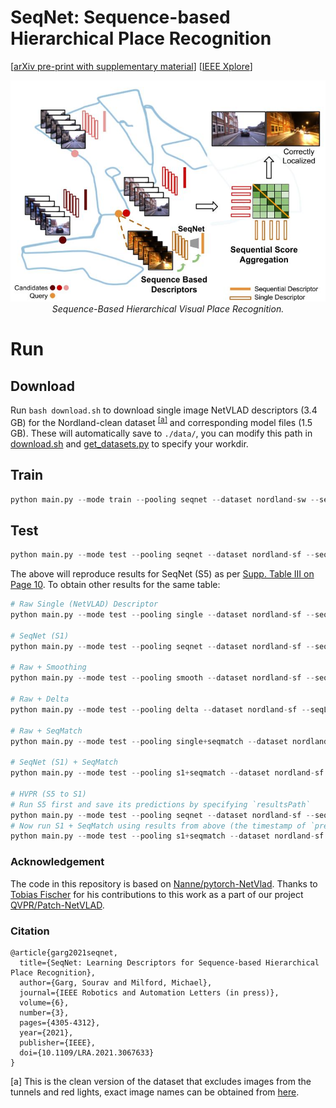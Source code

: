 # SeqNet: Sequence-based Hierarchical Place Recognition

[[arXiv pre-print with supplementary material](https://arxiv.org/abs/2102.11603)] [[IEEE Xplore](https://ieeexplore.ieee.org/abstract/document/9382076/)]

<p align="center">
  <img src="./assets/seqnet.jpg">
    <br/><em>Sequence-Based Hierarchical Visual Place Recognition.</em>
</p>

# Run

## Download
Run `bash download.sh` to download single image NetVLAD descriptors (3.4 GB) for the Nordland-clean dataset <sup>[[a]](#nordclean)</sup> and corresponding model files (1.5 GB). These will automatically save to `./data/`, you can modify this path in [download.sh](https://github.com/oravus/seqNet/blob/main/download.sh) and [get_datasets.py](https://github.com/oravus/seqNet/blob/5450829c4294fe1d14966bfa1ac9b7c93237369b/get_datasets.py#L6) to specify your workdir.

## Train
```python
python main.py --mode train --pooling seqnet --dataset nordland-sw --seqL 10 --w 5 --outDims 4096 --expName "l10_w5"
```

## Test
```python
python main.py --mode test --pooling seqnet --dataset nordland-sf --seqL 5 --split test --resume ./data/runs/Jun02_00-08-23_l10_l10w5/ 
```
The above will reproduce results for SeqNet (S5) as per [Supp. Table III on Page 10](https://arxiv.org/pdf/2102.11603.pdf).
To obtain other results for the same table:
```python
# Raw Single (NetVLAD) Descriptor
python main.py --mode test --pooling single --dataset nordland-sf --seqL 1 --split test

# SeqNet (S1)
python main.py --mode test --pooling seqnet --dataset nordland-sf --seqL 1 --split test --resume ./data/runs/Jun02_00-07-14_l1_l1w1/

# Raw + Smoothing
python main.py --mode test --pooling smooth --dataset nordland-sf --seqL 5 --split test

# Raw + Delta
python main.py --mode test --pooling delta --dataset nordland-sf --seqL 5 --split test

# Raw + SeqMatch
python main.py --mode test --pooling single+seqmatch --dataset nordland-sf --seqL 5 --split test

# SeqNet (S1) + SeqMatch
python main.py --mode test --pooling s1+seqmatch --dataset nordland-sf --seqL 5 --split test --resume ./data/runs/Jun02_00-07-14_l1_l1w1/

# HVPR (S5 to S1)
# Run S5 first and save its predictions by specifying `resultsPath`
python main.py --mode test --pooling seqnet --dataset nordland-sf --seqL 5 --split test --resume ./data/runs/Jun02_00-08-23_l10_l10w5/ --resultsPath ./data/results/
# Now run S1 + SeqMatch using results from above (the timestamp of `predictionsFile` would be different in your case)
python main.py --mode test --pooling s1+seqmatch --dataset nordland-sf --seqL 5 --split test --resume ./data/runs/Jun02_00-07-14_l1_l1w1/ --predictionsFile ./data/results/Jun02_16-07-36_l5_0.npz

```

### Acknowledgement
The code in this repository is based on [Nanne/pytorch-NetVlad](https://github.com/Nanne/pytorch-NetVlad). Thanks to [Tobias Fischer](https://github.com/Tobias-Fischer) for his contributions to this work as a part of our project [QVPR/Patch-NetVLAD](https://github.com/QVPR/Patch-NetVLAD).

### Citation
```
@article{garg2021seqnet,
  title={SeqNet: Learning Descriptors for Sequence-based Hierarchical Place Recognition},
  author={Garg, Sourav and Milford, Michael},
  journal={IEEE Robotics and Automation Letters (in press)},
  volume={6},
  number={3},
  pages={4305-4312},
  year={2021},
  publisher={IEEE},
  doi={10.1109/LRA.2021.3067633}
}
```

<a name="nordclean">[a]<a> This is the clean version of the dataset that excludes images from the tunnels and red lights, exact image names can be obtained from [here](https://github.com/QVPR/Patch-NetVLAD/blob/main/patchnetvlad/dataset_imagenames/nordland_imageNames_index.txt).
